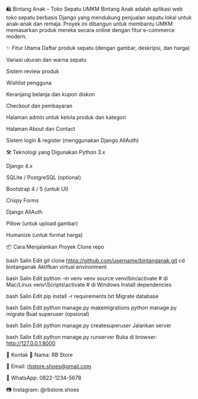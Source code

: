 🛍️ Bintang Anak – Toko Sepatu UMKM
Bintang Anak adalah aplikasi web toko sepatu berbasis Django yang mendukung penjualan sepatu lokal untuk anak-anak dan remaja. Proyek ini dibangun untuk membantu UMKM memasarkan produk mereka secara online dengan fitur e-commerce modern.

✨ Fitur Utama
Daftar produk sepatu (dengan gambar, deskripsi, dan harga)

Variasi ukuran dan warna sepatu

Sistem review produk

Wishlist pengguna

Keranjang belanja dan kupon diskon

Checkout dan pembayaran

Halaman admin untuk kelola produk dan kategori

Halaman About dan Contact

Sistem login & register (menggunakan Django AllAuth)

🛠️ Teknologi yang Digunakan
Python 3.x

Django 4.x

SQLite / PostgreSQL (optional)

Bootstrap 4 / 5 (untuk UI)

Crispy Forms

Django AllAuth

Pillow (untuk upload gambar)

Humanize (untuk format harga)

📦 Cara Menjalankan Proyek
Clone repo

bash
Salin
Edit
git clone https://github.com/username/bintanganak.git
cd bintanganak
Aktifkan virtual environment

bash
Salin
Edit
python -m venv venv
source venv/bin/activate  # di Mac/Linux
venv\Scripts\activate     # di Windows
Install dependencies

bash
Salin
Edit
pip install -r requirements.txt
Migrate database

bash
Salin
Edit
python manage.py makemigrations
python manage.py migrate
Buat superuser (opsional)

bash
Salin
Edit
python manage.py createsuperuser
Jalankan server

bash
Salin
Edit
python manage.py runserver
Buka di browser: http://127.0.0.1:8000

📩 Kontak
💼 Nama: RB Store

📧 Email: rbstore.shoes@gmail.com

📱 WhatsApp: 0822-1234-5678

📷 Instagram: @rbstore.shoes

